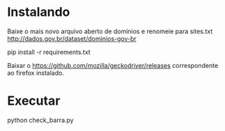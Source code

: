 
# Instalando

Baixe o mais novo arquivo aberto de domínios e renomeie para sites.txt
http://dados.gov.br/dataset/dominios-gov-br

pip install -r requirements.txt

Baixar o https://github.com/mozilla/geckodriver/releases correspondente ao firefox instalado.

# Executar

python check_barra.py
